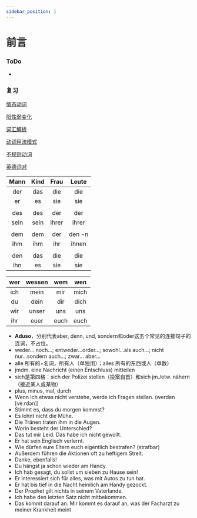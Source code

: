 ```yaml
---
sidebar_position: 1
---
```


# 前言

### ToDo

* 

### 复习

[情态动词](./动词/情态动词.md)

[阳性弱变化](./名词/阳性弱变化.md)

[词汇解析](./其他/词汇解析.md)

[动词用法模式](./动词/用法模式.md)

[不规则动词](./动词/不规则动词.md)

[英德词对](./其他/英德词对.md)

| Mann | Kind | Frau  | Leute  |
| :--: | :--: | :---: | :----: |
| der  | das  |  die  |  die   |
|  er  |  es  |  sie  |  sie   |
|      |      |       |        |
| des  | des  |  der  |  der   |
| sein | sein | ihrer | ihrer  |
|      |      |       |        |
| dem  | dem  |  der  | den -n |
| ihm  | ihm  |  ihr  | ihnen  |
|      |      |       |        |
| den  | das  |  die  |  die   |
| ihn  |  es  |  sie  |  sie   |

| wer  | wessen | wem  | wen  |
| :--: | :----: | :--: | :--: |
| ich  |  mein  | mir  | mich |
|  du  |  dein  | dir  | dich |
| wir  | unser  | uns  | uns  |
| ihr  |  euer  | euch | euch |



* **Aduso**，分别代表aber, denn, und, sondern和oder这五个常见的连接句子的连词，不占位。
* weder... noch...; entweder...order...; sowohl...als auch...; nicht nur...sondern auch...; zwar... aber...
* alle 所有的+名词，所有人（单独用）；alles 所有的东西或人（单数）
* jmdm. eine Nachricht (einen Entschluss) mitteilen
* sich是第四格：sich der Polizei stellen（投案自首）和sich jm./etw. nähern（接近某人或某物）
* plus, minus, mal, durch
* Wenn ich etwas nicht verstehe, werde ich Fragen stellen. (werden [veːrdən])
* Stimmt es, dass du morgen kommst?
* Es lohnt nicht die Mühe.
* Die Tränen traten ihm in die Augen.
* Worin besteht der Unterschied?
* Das tut mir Leid. Das habe ich nicht gewollt.
* Er hat sein Englisch verlernt.
* Wie dürfen eure Eltern euch eigentlich bestrafen? (strafbar)
* Außerdem führen die Aktionen oft zu heftigem Streit.
* Danke, ebenfalls!
* Du hängst ja schon wieder am Handy.
* Ich hab gesagt, du sollst um sieben zu Hause sein!
* Er interessiert sich für alles, was mit Autos zu tun hat.
* Er hat bis tief in die Nacht heimlich am Handy gezockt.
* Der Prophet gilt nichts in seinem Vaterlande.
* Ich habe den letzten Satz nicht mitbekommen.
* Das kommt darauf an. Mir kommt es darauf an,  was der Facharzt zu meiner Krankheit meint
